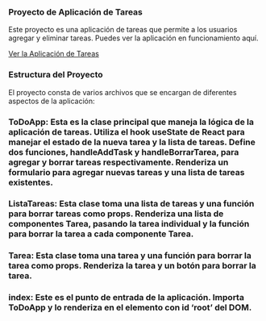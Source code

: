 ### Proyecto de Aplicación de Tareas
Este proyecto es una aplicación de tareas que permite a los usuarios agregar y eliminar tareas. Puedes ver la aplicación en funcionamiento aquí.

[Ver la Aplicación de Tareas](tareas-pendientes-react-ts.netlify.app)

### Estructura del Proyecto
El proyecto consta de varios archivos que se encargan de diferentes aspectos de la aplicación:

### ToDoApp: Esta es la clase principal que maneja la lógica de la aplicación de tareas. Utiliza el hook useState de React para manejar el estado de la nueva tarea y la lista de tareas. Define dos funciones, handleAddTask y handleBorrarTarea, para agregar y borrar tareas respectivamente. Renderiza un formulario para agregar nuevas tareas y una lista de tareas existentes.

### ListaTareas: Esta clase toma una lista de tareas y una función para borrar tareas como props. Renderiza una lista de componentes Tarea, pasando la tarea individual y la función para borrar la tarea a cada componente Tarea.

### Tarea: Esta clase toma una tarea y una función para borrar la tarea como props. Renderiza la tarea y un botón para borrar la tarea.

### index: Este es el punto de entrada de la aplicación. Importa ToDoApp y lo renderiza en el elemento con id ‘root’ del DOM.
